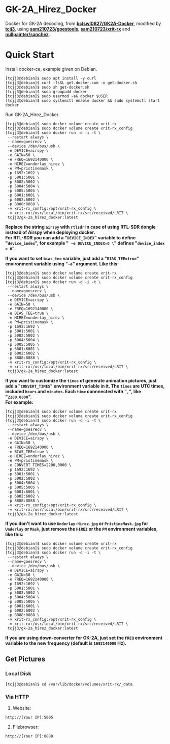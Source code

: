 # GK-2A_Hirez_Docker
Docker for GK-2A decoding, from [**bclswl0827/GK2A-Docker**](https://github.com/bclswl0827/GK2A-Docker), 
modified by [**tcjj3**](https://github.com/tcjj3), using [**sam210723/goestools**](https://github.com/sam210723/goestools), [**sam210723/xrit-rx**](https://github.com/sam210723/xrit-rx) and [**nullpainter/sanchez**](https://github.com/nullpainter/sanchez).


# Quick Start

Install docker-ce, example given on Debian.

```
[tcjj3@debian]$ sudo apt install -y curl
[tcjj3@debian]$ curl -fsSL get.docker.com -o get-docker.sh
[tcjj3@debian]$ sudo sh get-docker.sh
[tcjj3@debian]$ sudo groupadd docker
[tcjj3@debian]$ sudo usermod -aG docker $USER
[tcjj3@debian]$ sudo systemctl enable docker && sudo systemctl start docker
```

Run GK-2A_Hirez_Docker.

```
[tcjj3@debian]$ sudo docker volume create xrit-rx
[tcjj3@debian]$ sudo docker volume create xrit-rx_config
[tcjj3@debian]$ sudo docker run -d -i -t \
 --restart always \
 --name=goesrecv \
 --device /dev/bus/usb \
 -e DEVICE=airspy \
 -e GAIN=50 \
 -e FREQ=1692140000 \
 -e HIREZ=underlay_hirez \
 -e PM=pristinemask \
 -p 1692:1692 \
 -p 5001:5001 \
 -p 5002:5002 \
 -p 5004:5004 \
 -p 5005:5005 \
 -p 6001:6001 \
 -p 6002:6002 \
 -p 8888:8888 \
 -v xrit-rx_config:/opt/xrit-rx_config \
 -v xrit-rx:/usr/local/bin/xrit-rx/src/received/LRIT \
 tcjj3/gk-2a_hirez_docker:latest
```

**Replace the string `airspy` with `rtlsdr` in case of using RTL-SDR dongle instead of Airspy when deploying docker.**
<br>
**For RTL-SDR you can add a "`DEVICE_INDEX`" variable to define "`device_index`", for example "` -e DEVICE_INDEX=0 \`" defines "`device_index = 0`".**
<br>

**If you want to set `bias_tee` variable, just add a "`BIAS_TEE=true`" environment variable using "`-e`" argument. Like this:**
```
[tcjj3@debian]$ sudo docker volume create xrit-rx
[tcjj3@debian]$ sudo docker volume create xrit-rx_config
[tcjj3@debian]$ sudo docker run -d -i -t \
 --restart always \
 --name=goesrecv \
 --device /dev/bus/usb \
 -e DEVICE=airspy \
 -e GAIN=50 \
 -e FREQ=1692140000 \
 -e BIAS_TEE=true \
 -e HIREZ=underlay_hirez \
 -e PM=pristinemask \
 -p 1692:1692 \
 -p 5001:5001 \
 -p 5002:5002 \
 -p 5004:5004 \
 -p 5005:5005 \
 -p 6001:6001 \
 -p 6002:6002 \
 -p 8888:8888 \
 -v xrit-rx_config:/opt/xrit-rx_config \
 -v xrit-rx:/usr/local/bin/xrit-rx/src/received/LRIT \
 tcjj3/gk-2a_hirez_docker:latest
```

**If you want to customize the `times` of generate animation pictures, just add a "`CONVERT_TIMES`" environment variable in it. The `times` are UTC times, included `hours` and `minutes`. Each `time` connnected with "`,`", like "`2200,0000`".**
<br>
**For example:**
```
[tcjj3@debian]$ sudo docker volume create xrit-rx
[tcjj3@debian]$ sudo docker volume create xrit-rx_config
[tcjj3@debian]$ sudo docker run -d -i -t \
 --restart always \
 --name=goesrecv \
 --device /dev/bus/usb \
 -e DEVICE=airspy \
 -e GAIN=50 \
 -e FREQ=1692140000 \
 -e BIAS_TEE=true \
 -e HIREZ=underlay_hirez \
 -e PM=pristinemask \
 -e CONVERT_TIMES=2200,0000 \
 -p 1692:1692 \
 -p 5001:5001 \
 -p 5002:5002 \
 -p 5004:5004 \
 -p 5005:5005 \
 -p 6001:6001 \
 -p 6002:6002 \
 -p 8888:8888 \
 -v xrit-rx_config:/opt/xrit-rx_config \
 -v xrit-rx:/usr/local/bin/xrit-rx/src/received/LRIT \
 tcjj3/gk-2a_hirez_docker:latest
```


**If you don't want to use `Underlay-Hirez.jpg` or `PristineMask.jpg` for `Underlay` or `Mask`, just remove the `HIREZ` or the `PM` environment variables, like this:**

```
[tcjj3@debian]$ sudo docker volume create xrit-rx
[tcjj3@debian]$ sudo docker volume create xrit-rx_config
[tcjj3@debian]$ sudo docker run -d -i -t \
 --restart always \
 --name=goesrecv \
 --device /dev/bus/usb \
 -e DEVICE=airspy \
 -e GAIN=50 \
 -e FREQ=1692140000 \
 -p 1692:1692 \
 -p 5001:5001 \
 -p 5002:5002 \
 -p 5004:5004 \
 -p 5005:5005 \
 -p 6001:6001 \
 -p 6002:6002 \
 -p 8888:8888 \
 -v xrit-rx_config:/opt/xrit-rx_config \
 -v xrit-rx:/usr/local/bin/xrit-rx/src/received/LRIT \
 tcjj3/gk-2a_hirez_docker:latest
```

**If you are using down-converter for GK-2A, just set the `FREQ` environment variable to the new frequency (default is `1692140000` Hz).**


## Get Pictures

### Local Disk

```
[tcjj3@debian]$ cd /var/lib/docker/volumes/xrit-rx/_data
```

### Via HTTP

1. Website:
```
http://[Your IP]:5005
```

2. Filebrowser:
```
http://[Your IP]:8888
```
